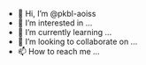 - 👋 Hi, I’m @pkbl-aoiss
- 👀 I’m interested in ...
- 🌱 I’m currently learning ...
- 💞️ I’m looking to collaborate on ...
- 📫 How to reach me ...

<!---
pkbl-aoiss/pkbl-aoiss is a ✨ special ✨ repository because its `README.md` (this file) appears on your GitHub profile.
You can click the Preview link to take a look at your changes.
--->
